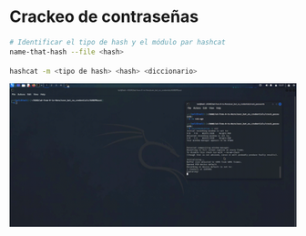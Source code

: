 # Crackeo de contraseñas

```Bash
# Identificar el tipo de hash y el módulo par hashcat
name-that-hash --file <hash>

hashcat -m <tipo de hash> <hash> <diccionario>

```

![Alt text](https://github.com/jor6PS/ad-from-0-to-Hero/blob/master/user_but_no_credentials/crack_passwords/files/vid.gif?raw=true "Crackeo de contraseñas")
